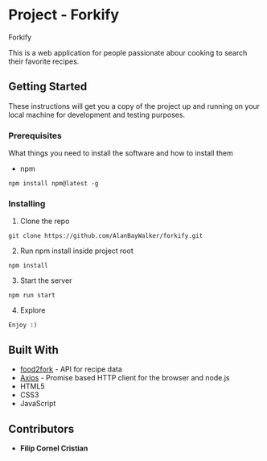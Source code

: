 # Project - Forkify #

Forkify

This is a web application for people passionate abour cooking to search their favorite recipes. 

## Getting Started ##

These instructions will get you a copy of the project up and running on your local machine for development and testing purposes.

### Prerequisites ###

What things you need to install the software and how to install them

- npm

```
npm install npm@latest -g
```

### Installing ###

1. Clone the repo

```
git clone https://github.com/AlanBayWalker/forkify.git
```

2. Run npm install inside project root

```
npm install
```

3. Start the server

```
npm run start
```

4. Explore

```
Enjoy :)
```

## Built With ##

* [food2fork](https://www.food2fork.com/) - API for recipe data
* [Axios](https://github.com/axios/axios/) - Promise based HTTP client for the browser and node.js
* HTML5
* CSS3
* JavaScript

## Contributors ##

* **Filip Cornel Cristian**
